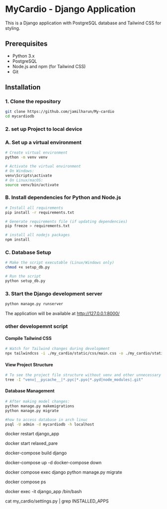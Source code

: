 # MyCardio - Django Application

This is a Django application with PostgreSQL database and Tailwind CSS for styling.

## Prerequisites

- Python 3.x
- PostgreSQL
- Node.js and npm (for Tailwind CSS)
- Git

## Installation

### 1. Clone the repository

```bash
git clone https://github.com/jamilharun/My-cardio
cd mycardiodb
```

### 2. set up Project to local device

### A. Set up a virtual environment

```bash
# Create virtual environment
python -m venv venv

# Activate the virtual environment
# On Windows:
venv\Scripts\activate
# On Linux/macOS:
source venv/bin/activate
```

### B. Install dependencies for Python and Node.js

```bash
# Install all requirements
pip install -r requirements.txt

# Generate requirements file (if updating dependencies)
pip freeze > requirements.txt

# install all nodejs packages
npm install
```

### C. Database Setup

```bash
# Make the script executable (Linux/Windows only)
chmod +x setup_db.py

# Run the script
python setup_db.py
```

### 3. Start the Django development server

```bash
python manage.py runserver
```

The application will be available at http://127.0.0.1:8000/

### other developemnt script

#### Compile Tailwind CSS

```bash
# Watch for Tailwind changes during development
npx tailwindcss -i ./my_cardio/static/css/main.css -o ./my_cardio/static/css/output.css --watch
```

#### View Project Structure

```bash
# To see the project file structure without venv and other unnecessary files:
tree -I "venv|__pycache__|*.pyc|*.pyo|*.pyd|node_modules|.git"
```

#### Database Management

```bash
# After making model changes:
python manage.py makemigrations
python manage.py migrate
```

```bash
#how to access database in arch linuc
psql -U admin -d mycardiodb -h localhost
```

<!--how odocker commands -->

docker restart django_app

docker start relaxed_pare

docker-compose build django

docker-compose up -d
docker-compose down

docker compose exec django python manage.py migrate

docker compose ps

docker exec -it django_app /bin/bash

cat my_cardio/settings.py | grep INSTALLED_APPS
